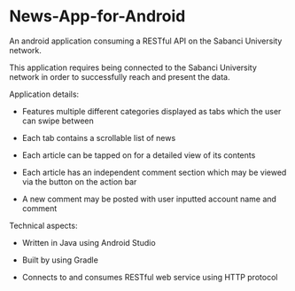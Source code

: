 # News-App-for-Android

An android application consuming a RESTful API on the Sabanci University network. 

This application requires being connected to the Sabanci University network in order to successfully reach and present the data.

Application details:

- Features multiple different categories displayed as tabs which the user can swipe between

- Each tab contains a scrollable list of news

- Each article can be tapped on for a detailed view of its contents

- Each article has an independent comment section which may be viewed via the button on the action bar

- A new comment may be posted with user inputted account name and comment

Technical aspects:

- Written in Java using Android Studio

- Built by using Gradle

- Connects to and consumes RESTful web service using HTTP protocol